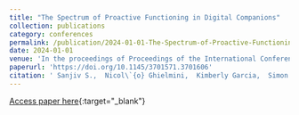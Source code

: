 ```yaml
---
title: "The Spectrum of Proactive Functioning in Digital Companions"
collection: publications
category: conferences
permalink: /publication/2024-01-01-The-Spectrum-of-Proactive-Functioning-in-Digital-Companions
date: 2024-01-01
venue: 'In the proceedings of Proceedings of the International Conference on Mobile and Ubiquitous Multimedia'
paperurl: 'https://doi.org/10.1145/3701571.3701606'
citation: ' Sanjiv S.,  Nicol\`{o} Ghielmini,  Kimberly Garcia,  Simon Mayer, &quot;The Spectrum of Proactive Functioning in Digital Companions.&quot; In the proceedings of Proceedings of the International Conference on Mobile and Ubiquitous Multimedia, 2024.'
---
```

[Access paper here](https://doi.org/10.1145/3701571.3701606){:target="_blank"}
